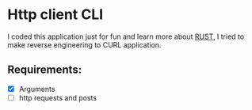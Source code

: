 # Http client CLI

I coded this application just for fun and learn more about [RUST](https://www.rust-lang.org/learn),
I tried to make reverse engineering to CURL application.

## Requirements:

- [x] Arguments
- [ ] http requests and posts
<!-- - [ ] testRUSTs -->
